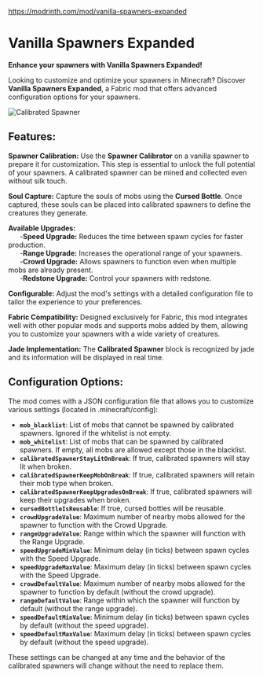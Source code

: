 https://modrinth.com/mod/vanilla-spawners-expanded

# **Vanilla Spawners Expanded**

**Enhance your spawners with Vanilla Spawners Expanded!**

Looking to customize and optimize your spawners in Minecraft? Discover **Vanilla Spawners Expanded**, a Fabric mod that offers advanced configuration options for your spawners.

![Calibrated Spawner](https://cdn.modrinth.com/data/cached_images/5b477b1eafb7dfbb6123c578371489bd28b5d5f7.png)

## **Features:**

**Spawner Calibration:** Use the **Spawner Calibrator** on a vanilla spawner to prepare it for customization. This step is essential to unlock the full potential of your spawners. A calibrated spawner can be mined and collected even without silk touch.

**Soul Capture:** Capture the souls of mobs using the **Cursed Bottle**. Once captured, these souls can be placed into calibrated spawners to define the creatures they generate.

**Available Upgrades:**\
&nbsp;&nbsp;&nbsp;&nbsp;&nbsp;&nbsp;-**Speed Upgrade:** Reduces the time between spawn cycles for faster production.\
&nbsp;&nbsp;&nbsp;&nbsp;&nbsp;&nbsp;-**Range Upgrade:** Increases the operational range of your spawners.\
&nbsp;&nbsp;&nbsp;&nbsp;&nbsp;&nbsp;-**Crowd Upgrade:** Allows spawners to function even when multiple mobs are already present.\
&nbsp;&nbsp;&nbsp;&nbsp;&nbsp;&nbsp;-**Redstone Upgrade:** Control your spawners with redstone.

**Configurable:** Adjust the mod's settings with a detailed configuration file to tailor the experience to your preferences.

**Fabric Compatibility:** Designed exclusively for Fabric, this mod integrates well with other popular mods and supports mobs added by them, allowing you to customize your spawners with a wide variety of creatures.

**Jade Implementation:** The **Calibrated Spawner** block is recognized by jade and its information will be displayed in real time.

## **Configuration Options:**

The mod comes with a JSON configuration file that allows you to customize various settings (located in .minecraft/config):

- **`mob_blacklist`**: List of mobs that cannot be spawned by calibrated spawners. Ignored if the whitelist is not empty.
- **`mob_whitelist`**: List of mobs that can be spawned by calibrated spawners. If empty, all mobs are allowed except those in the blacklist.
- **`calibratedSpawnerStayLitOnBreak`**: If true, calibrated spawners will stay lit when broken.
- **`calibratedSpawnerKeepMobOnBreak`**: If true, calibrated spawners will retain their mob type when broken.
- **`calibratedSpawnerKeepUpgradesOnBreak`**: If true, calibrated spawners will keep their upgrades when broken.
- **`cursedBottleIsReusable`**: If true, cursed bottles will be reusable.
- **`crowdUpgradeValue`**: Maximum number of nearby mobs allowed for the spawner to function with the Crowd Upgrade.
- **`rangeUpgradeValue`**: Range within which the spawner will function with the Range Upgrade.
- **`speedUpgradeMinValue`**: Minimum delay (in ticks) between spawn cycles with the Speed Upgrade.
- **`speedUpgradeMaxValue`**: Maximum delay (in ticks) between spawn cycles with the Speed Upgrade.
- **`crowdDefaultValue`**: Maximum number of nearby mobs allowed for the spawner to function by default (without the crowd upgrade).
- **`rangeDefaultValue`**: Range within which the spawner will function by default (without the range upgrade).
- **`speedDefaultMinValue`**: Minimum delay (in ticks) between spawn cycles by default (without the speed upgrade).
- **`speedDefaultMaxValue`**: Maximum delay (in ticks) between spawn cycles by default (without the speed upgrade).

These settings can be changed at any time and the behavior of the calibrated spawners will change without the need to replace them.
